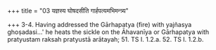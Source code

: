 +++
title = "03 यज्ञस्य घोषदसीति गार्हपत्यमभिमन्त्र्य"

+++
3-4. Having addressed the Gārhapatya (fire) with yajñasya ghoṣadasi...' he heats the sickle on the Āhavanīya or Gārhapatya with pratyustam raksah pratyustā arātayah; 
51. TS I. 1.2.a.
52. TS I. 1.2.b.
